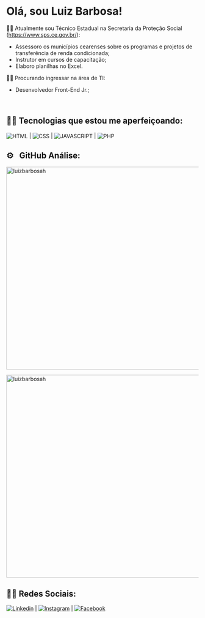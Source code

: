 <h1> Olá, sou Luiz Barbosa!</h1>

🧑‍💻 Atualmente sou Técnico Estadual na Secretaria da Proteção Social (https://www.sps.ce.gov.br/):

- Assessoro os municípios cearenses sobre os programas e projetos de transferência de renda condicionada;
- Instrutor em cursos de capacitação;
- Elaboro planilhas no Excel.

🧑‍💻 Procurando ingressar na área de TI:

- Desenvolvedor Front-End Jr.;

<br>

## 🧑‍💻 Tecnologias que estou me aperfeiçoando:

<img align= "center" alt="HTML" src="https://img.shields.io/badge/HTML5-E34F26?style=for-the-badge&logo=html5&logoColor=white"> | <img align= "center" alt="CSS" src="https://img.shields.io/badge/CSS3-1572B6?style=for-the-badge&logo=css3&logoColor=white"> | <img align= "center" alt="JAVASCRIPT" src="https://img.shields.io/badge/JavaScript-F7DF1E?style=for-the-badge&logo=javascript&logoColor=black"> | <img align= "center" alt="PHP" src="https://img.shields.io/badge/PHP-777BB4?style=for-the-badge&logo=php&logoColor=white">


## ⚙️ &nbsp; GitHub Análise:

<p align="left">
<img width="530cm" src="https://github-readme-stats.vercel.app/api?username=luizbarbosah&show_icons=true&theme=radical" alt="luizbarbosah">

<p align="left">
<img width="530cm" src="https://github-readme-stats.vercel.app/api/top-langs/?username=luizbarbosah&layout=compact&theme=radical" alt="luizbarbosah">

## 🧑‍💻 Redes Sociais:
  
[![Linkedin](https://img.shields.io/badge/LinkedIn-0077B5?style=for-the-badge&logo=linkedin&logoColor=white)](https://www.linkedin.com/in/luizbarbosah/) | [![Instagram](https://img.shields.io/badge/Instagram-E4405F?style=for-the-badge&logo=instagram&logoColor=white)](https://www.instagram.com/luiz.barbosah/) | [![Facebook](https://img.shields.io/badge/Facebook-1877F2?style=for-the-badge&logo=facebook&logoColor=white)](https://www.facebook.com/luiz.barbosa1501/)

